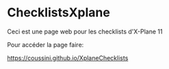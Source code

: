 # ChecklistsXplane

Ceci est une page web pour les checklists d'X-Plane 11

Pour accéder la page faire:

https://coussini.github.io/XplaneChecklists
